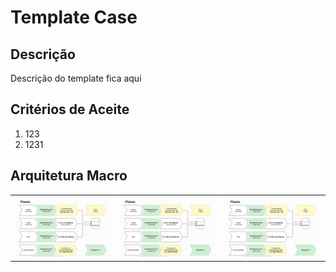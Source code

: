 # Template Case

## Descrição

Descrição do template fica aqui

## Critérios de Aceite

1. 123
1. 1231 

## Arquitetura Macro

<table>
    <tr>
        <td>
            <a href="./macro/nivel1/">
                <img src="./macro/nivel1/capa.png">
            </a>
        </td>
         <td>
            <a href="./macro/nivel2/">
                <img src="./macro/nivel2/capa.png">
            </a>
        </td>
         <td>
            <a href="./macro/nivel2/">
                <img src="./macro/nivel2/capa.png">
            </a>
        </td>
    </tr>
</table>